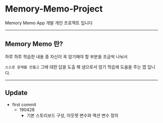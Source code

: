 # Memory-Memo-Project

Memory Memo App 개발 개인 프로젝트 입니다

---

## Memory Memo 란?

하루 하루 학습한 내용 중 자신이 꼭 암기해야 할 부분을 조금씩 나눠서

`스스로 문제를 만들고` 그에 대한 답을 도출 해 냄으로서 암기 학습에 도움을 주는 앱 입니다.

---

## Update
- first commit
  - 190428
    - 기본 스토리보드 구성, 아웃렛 변수와 액션 변수 정의
